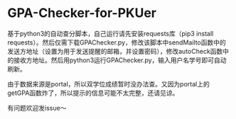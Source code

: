 # GPA-Checker-for-PKUer
基于python3的自动查分脚本，自己运行请先安装requests库（pip3 install requests）。然后仅需下载GPAChecker.py，修改该脚本中sendMailto函数中的发送方地址（设置为用于发送提醒的邮箱，并设置密码），修改autoCheck函数中的接收方地址。然后用python3运行GPAChecker.py，输入用户名学号即可自动刷新。

由于数据来源是portal，所以双学位成绩暂时没办法查。又因为portal上的getGPA函数炸了，所以提示的信息可能不太完整，还请见谅。

有问题欢迎发issue～